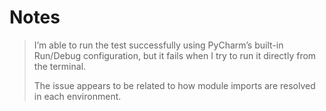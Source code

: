 # Notes

> I’m able to run the test successfully using PyCharm’s built-in Run/Debug configuration, but it fails when I try to run
> it directly from the terminal.
>
> The issue appears to be related to how module imports are resolved in each environment.
